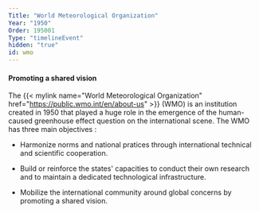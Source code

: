 ```yaml
---
Title: "World Meteorological Organization"
Year: "1950"
Order: 195001
Type: "timelineEvent"
hidden: "true"
id: wmo
---
```


#### Promoting a shared vision

The {{< mylink name="World Meteorological Organization" href="https://public.wmo.int/en/about-us"  >}} (WMO) is an institution created in 1950 that played a huge role in the emergence of the human-caused greenhouse effect question on the international scene. The WMO has three main objectives :

-   Harmonize norms and national pratices through international technical and scientific cooperation.
    
-   Build or reinforce the states' capacities to conduct their own research and to maintain a dedicated technological infrastructure.
    
-   Mobilize the international community around global concerns by promoting a shared vision.
